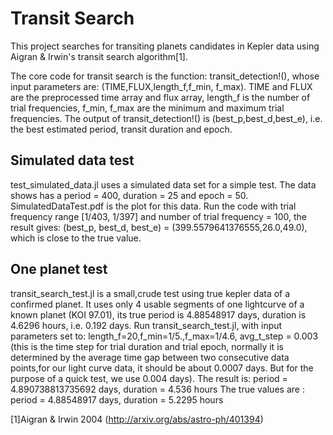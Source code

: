 
# Transit Search

This project searches for transiting planets candidates in Kepler data using Aigran & Irwin's transit search algorithm[1]. 

The core code for transit search is the function: transit_detection!(), whose input parameters are: (TIME,FLUX,length_f,f_min, f_max). TIME and FLUX are the preprocessed time array and flux array, length_f is the number of trial frequencies, f_min, f_max are the minimum and maximum trial frequencies. The output of transit_detection!() is (best_p,best_d,best_e), i.e. the best estimated period, transit duration and epoch. 

## Simulated data test

test_simulated_data.jl uses a simulated data set for a simple test. 
The data shows has a period = 400, duration = 25 and epoch = 50. SimulatedDataTest.pdf is the plot for this data.
Run the code with trial frequency range [1/403, 1/397] and number of trial frequency = 100, the result gives: (best_p, best_d, best_e) = (399.5579641376555,26.0,49.0), which is close to the true value.

## One planet test
transit_search_test.jl is a small,crude test using true kepler data of a confirmed planet.
It uses only 4 usable segments of one lightcurve of a known planet (KOI 97.01), its true period is 4.88548917 days, duration is 4.6296 hours, i.e. 0.192 days. Run transit_search_test.jl, with input parameters set to: length_f=20,f_min=1/5.,f_max=1/4.6, avg_t_step = 0.003 (this is the time step for trial duration and trial epoch, normally it is determined by the average time gap between two consecutive data points,for our light curve data, it should be about 0.0007 days. But for the purpose of a quick test, we use 0.004 days). 
The result is: period = 4.890738813735692 days, duration = 4.536 hours
The true values are  : period = 4.88548917 days, duration = 5.2295 hours

[1]Aigran & Irwin 2004 (http://arxiv.org/abs/astro-ph/401394)

